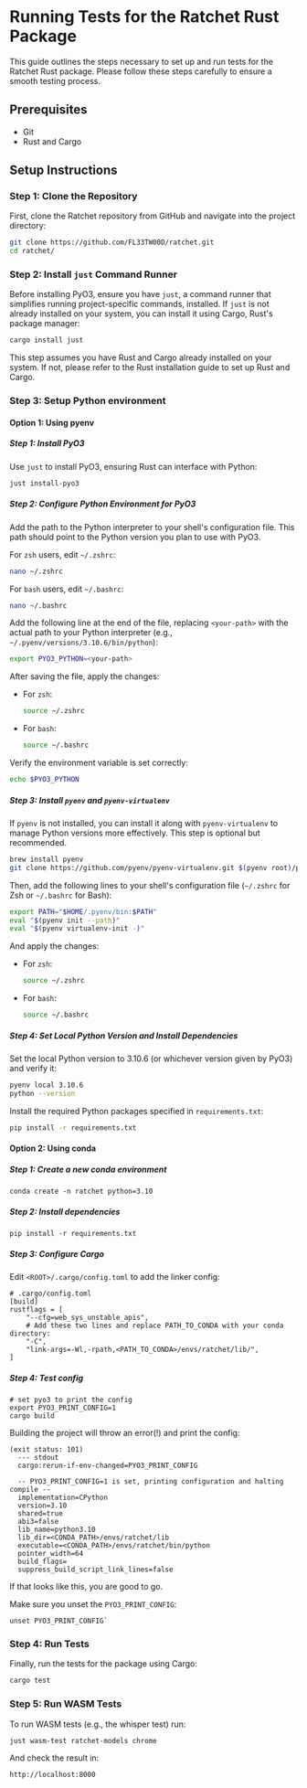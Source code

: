 # Running Tests for the Ratchet Rust Package

This guide outlines the steps necessary to set up and run tests for the Ratchet Rust package. Please follow these steps carefully to ensure a smooth testing process.

## Prerequisites

- Git
- Rust and Cargo

## Setup Instructions

### Step 1: Clone the Repository

First, clone the Ratchet repository from GitHub and navigate into the project directory:

```sh
git clone https://github.com/FL33TW00D/ratchet.git
cd ratchet/
```

### Step 2: Install `just` Command Runner

Before installing PyO3, ensure you have `just`, a command runner that simplifies running project-specific commands, installed. If `just` is not already installed on your system, you can install it using Cargo, Rust's package manager:

```sh
cargo install just
```

This step assumes you have Rust and Cargo already installed on your system. If not, please refer to the Rust installation guide to set up Rust and Cargo.



### Step 3: Setup Python environment

#### Option 1: Using pyenv

##### Step 1: Install PyO3

Use `just` to install PyO3, ensuring Rust can interface with Python:

```sh
just install-pyo3
```

##### Step 2: Configure Python Environment for PyO3

Add the path to the Python interpreter to your shell's configuration file. This path should point to the Python version you plan to use with PyO3.

For `zsh` users, edit `~/.zshrc`:

```sh
nano ~/.zshrc
```

For `bash` users, edit `~/.bashrc`:

```sh
nano ~/.bashrc
```

Add the following line at the end of the file, replacing `<your-path>` with the actual path to your Python interpreter (e.g., `~/.pyenv/versions/3.10.6/bin/python`):

```sh
export PYO3_PYTHON=<your-path>
```

After saving the file, apply the changes:

- For `zsh`:
  ```sh
  source ~/.zshrc
  ```
- For `bash`:
  ```sh
  source ~/.bashrc
  ```

Verify the environment variable is set correctly:

```sh
echo $PYO3_PYTHON
```

##### Step 3: Install `pyenv` and `pyenv-virtualenv`

If `pyenv` is not installed, you can install it along with `pyenv-virtualenv` to manage Python versions more effectively. This step is optional but recommended.

```sh
brew install pyenv
git clone https://github.com/pyenv/pyenv-virtualenv.git $(pyenv root)/plugins/pyenv-virtualenv
```

Then, add the following lines to your shell's configuration file (`~/.zshrc` for Zsh or `~/.bashrc` for Bash):

```sh
export PATH="$HOME/.pyenv/bin:$PATH"
eval "$(pyenv init --path)"
eval "$(pyenv virtualenv-init -)"
```

And apply the changes:

- For `zsh`:
  ```sh
  source ~/.zshrc
  ```
- For `bash`:
  ```sh
  source ~/.bashrc

##### Step 4: Set Local Python Version and Install Dependencies

Set the local Python version to 3.10.6 (or whichever version given by PyO3) and verify it:

```sh
pyenv local 3.10.6
python --version
```

Install the required Python packages specified in `requirements.txt`:

```sh
pip install -r requirements.txt
```

#### Option 2: Using conda

##### Step 1: Create a new conda environment

```
conda create -n ratchet python=3.10
```

##### Step 2: Install dependencies

```
pip install -r requirements.txt
```

##### Step 3: Configure Cargo

Edit `<ROOT>/.cargo/config.toml` to add the linker config:
```
# .cargo/config.toml
[build]
rustflags = [
    "--cfg=web_sys_unstable_apis",
    # Add these two lines and replace PATH_TO_CONDA with your conda directory:
    "-C",
    "link-args=-Wl,-rpath,<PATH_TO_CONDA>/envs/ratchet/lib/",
]
```
##### Step 4: Test config

```
# set pyo3 to print the config
export PYO3_PRINT_CONFIG=1
cargo build
```

Building the project will throw an error(!) and print the config:
```
(exit status: 101)
  --- stdout
  cargo:rerun-if-env-changed=PYO3_PRINT_CONFIG

  -- PYO3_PRINT_CONFIG=1 is set, printing configuration and halting compile --
  implementation=CPython
  version=3.10
  shared=true
  abi3=false
  lib_name=python3.10
  lib_dir=<CONDA_PATH>/envs/ratchet/lib
  executable=<CONDA_PATH>/envs/ratchet/bin/python
  pointer_width=64
  build_flags=
  suppress_build_script_link_lines=false
```
If that looks like this, you are good to go.

Make sure you unset the `PYO3_PRINT_CONFIG`:
```
unset PYO3_PRINT_CONFIG`
```

### Step 4: Run Tests

Finally, run the tests for the package using Cargo:

```sh
cargo test
```

### Step 5: Run WASM Tests

To run WASM tests (e.g., the whisper test) run:

```sh
just wasm-test ratchet-models chrome
```

And check the result in:

```
http://localhost:8000
```
